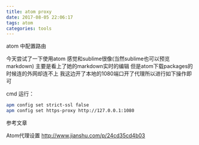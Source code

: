 ```yaml
---
title: atom proxy
date: 2017-08-05 22:06:17
tags: atom
categories: tools
---
```

atom 中配置路由
<!--more-->


今天尝试了一下使用atom 感觉和sublime很像(当然sublime也可以预览markdown) 主要是看上了她的markdown实时的编辑
但是atom下载packages的时候连的外网却连不上 我这边开了本地的1080端口开了代理所以进行如下操作即可

cmd 运行：

```bash
apm config set strict-ssl false
apm config set https-proxy http://127.0.0.1:1080
```
参考文章

Atom代理设置 http://www.jianshu.com/p/24cd35cd4b03
